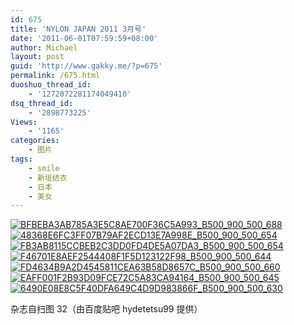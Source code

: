 ```yaml
---
id: 675
title: 'NYLON JAPAN 2011 3月号'
date: '2011-06-01T07:59:59+08:00'
author: Michael
layout: post
guid: 'http://www.gakky.me/?p=675'
permalink: /675.html
duoshuo_thread_id:
    - '1272072281174049410'
dsq_thread_id:
    - '2898773225'
Views:
    - '1165'
categories:
    - 图片
tags:
    - smile
    - 新垣结衣
    - 日本
    - 美女
---
```


[![BFBEBA3AB785A3E5C8AE700F36C5A993_B500_900_500_688](http://www.yui-aragaki.org/wp-content/uploads/img/BFBEBA3AB785A3E5C8AE700F36C5A993_B500_900_500_688.jpeg)](http://www.yui-aragaki.org/wp-content/uploads/img/BFBEBA3AB785A3E5C8AE700F36C5A993_B1280_1280_743_1023.jpeg) [![48368E6FC3FF07B79AF2ECD13E7A998E_B500_900_500_654](http://www.yui-aragaki.org/wp-content/uploads/img/48368E6FC3FF07B79AF2ECD13E7A998E_B500_900_500_654.jpeg)](http://www.yui-aragaki.org/wp-content/uploads/img/48368E6FC3FF07B79AF2ECD13E7A998E_B1280_1280_781_1023.jpeg) [![FB3AB8115CCBEB2C3DD0FD4DE5A07DA3_B500_900_500_654](http://www.yui-aragaki.org/wp-content/uploads/img/FB3AB8115CCBEB2C3DD0FD4DE5A07DA3_B500_900_500_654.jpeg)](http://www.yui-aragaki.org/wp-content/uploads/img/FB3AB8115CCBEB2C3DD0FD4DE5A07DA3_B1280_1280_781_1023.jpeg) [![F46701E8AEF2544408F1F5D123122F98_B500_900_500_644](http://www.yui-aragaki.org/wp-content/uploads/img/F46701E8AEF2544408F1F5D123122F98_B500_900_500_644.jpeg)](http://www.yui-aragaki.org/wp-content/uploads/img/F46701E8AEF2544408F1F5D123122F98_B1280_1280_794_1023.jpeg) [![FD4634B9A2D4545811CEA63B58D8657C_B500_900_500_660](http://www.yui-aragaki.org/wp-content/uploads/img/FD4634B9A2D4545811CEA63B58D8657C_B500_900_500_660.jpeg)](http://www.yui-aragaki.org/wp-content/uploads/img/FD4634B9A2D4545811CEA63B58D8657C_B1280_1280_775_1023.jpeg) [![EAFF001F2B93D09FCE72C5A83CA94164_B500_900_500_645](http://www.yui-aragaki.org/wp-content/uploads/img/EAFF001F2B93D09FCE72C5A83CA94164_B500_900_500_645.jpeg)](http://www.yui-aragaki.org/wp-content/uploads/img/EAFF001F2B93D09FCE72C5A83CA94164_B1280_1280_792_1023.jpeg) [![6490E08E8C5F40DFA649C4D9D983866F_B500_900_500_630](http://www.yui-aragaki.org/wp-content/uploads/img/6490E08E8C5F40DFA649C4D9D983866F_B500_900_500_630.jpeg)](http://www.yui-aragaki.org/wp-content/uploads/img/6490E08E8C5F40DFA649C4D9D983866F_B1280_1280_812_1024.jpeg)

杂志自扫图 32（由百度贴吧 hydetetsu99 提供）